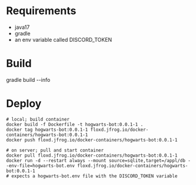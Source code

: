 # Requirements

- java17
- gradle
- an env variable called DISCORD_TOKEN

# Build

gradle build --info

# Deploy

```shell
# local; build container
docker build -f Dockerfile -t hogwarts-bot:0.0.1-1 .
docker tag hogwarts-bot:0.0.1-1 floxd.jfrog.io/docker-containers/hogwarts-bot:0.0.1-1
docker push floxd.jfrog.io/docker-containers/hogwarts-bot:0.0.1-1

# on server; pull and start container
docker pull floxd.jfrog.io/docker-containers/hogwarts-bot:0.0.1-1
docker run -d --restart always --mount source=sqlite,target=/appl/db --env-file=hogwarts-bot.env floxd.jfrog.io/docker-containers/hogwarts-bot:0.0.1-1
# expects a hogwarts-bot.env file with the DISCORD_TOKEN variable
```
